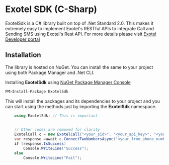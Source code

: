 # Exotel SDK (C-Sharp)

ExotelSdk is a C# library built on top of .Net Standard 2.0. This makes it extremely easy to implement Exotel's RESTful APIs to integrate Call and Sending SMS using Exotel's Rest API. For more details please visit [Exotel Developer portal](https://developer.exotel.com/) 

## Installation
The library is hosted on NuGet. You can install the same to your project using both Package Manager and .Net CLI. 

Installing **ExotelSdk** using [NuGet Package Manager Console](https://www.nuget.org/) 
```bash
PM>Install-Package ExotelSdk
```

This will install the packages and its dependencies to your project and you can start using the methods just by importing the **ExotelSdk** namespace. 

```csharp
    using ExotelSdk; // This is important
    
    
    // Other codes are removed for clarity
    ExotelCall c = new ExotelCall("<your_sid>", "<your_api_key>", "<your_api_token>");
    var response =await c.ConnectTwoNumbersAsync("<your_from_phone_number>", "<your_to_phone_number>", "<your_exotel_phone_number>");
    if (response.IsSuccess)
        Console.WriteLine("Success");
    else
        Console.WriteLine("Fail");
```